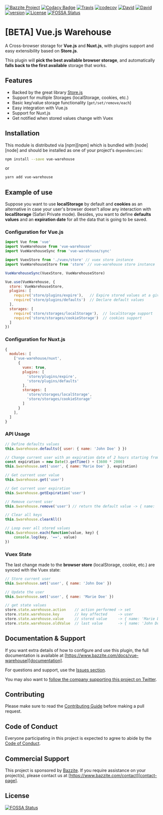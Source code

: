 [![Bazzite Project](https://img.shields.io/badge/Bazzite-project-blue.svg)](https://www.bazzite.com/docs/vue-warehouse)
[![Codacy Badge](https://api.codacy.com/project/badge/Grade/6fd62c3807d84982bfbd6e3298707bef)](https://www.codacy.com/app/bazzite/vue-warehouse?utm_source=github.com&amp;utm_medium=referral&amp;utm_content=bazzite/vue-warehouse&amp;utm_campaign=Badge_Grade)
[![Travis](https://img.shields.io/travis/bazzite/vue-warehouse.svg)](https://travis-ci.org/bazzite/vue-warehouse)
[![codecov](https://codecov.io/gh/bazzite/vue-warehouse/branch/develop/graph/badge.svg)](https://codecov.io/gh/bazzite/vue-warehouse)
[![David](https://img.shields.io/david/bazzite/vue-warehouse.svg)](https://david-dm.org/bazzite/vue-warehouse)
[![David](https://img.shields.io/david/dev/bazzite/vue-warehouse.svg)](https://david-dm.org/bazzite/vue-warehouse?type=dev)
[![version](https://img.shields.io/npm/v/vue-warehouse.svg?style=flat-square)](https://www.npmjs.com/package/vue-warehouse)
[![License](https://img.shields.io/badge/license-MIT-blue.svg)](https://raw.githubusercontent.com/bazzite/vue-warehouse/develop/LICENSE)
[![FOSSA Status](https://app.fossa.io/api/projects/git%2Bgithub.com%2Fbazzite%2Fvue-warehouse.svg?type=shield)](https://app.fossa.io/projects/git%2Bgithub.com%2Fbazzite%2Fvue-warehouse?ref=badge_shield)

# [BETA] Vue.js Warehouse

A Cross-browser storage for **Vue.js** and **Nuxt.js**, with plugins support and easy extensibility based on **Store.js**. 

This plugin will **pick the best available browser storage**, and automatically **falls back to the first available** storage that works.

## Features

* Backed by the great library [Store.js][storejs]
* Support for multiple Storages (localStorage, cookies, etc.)
* Basic key/value storage functionality (`get/set/remove/each`) 
* Easy integration with Vue.js 
* Support for Nuxt.js
* Get notified when stored values change with Vuex

## Installation

This module is distributed via [npm][npm] which is bundled with [node][node] and
should be installed as one of your project's `dependencies`:

```bash
npm install --save vue-warehouse
```

or

```bash
yarn add vue-warehouse
```

## Example of use

Suppose you want to use **localStorage** by default and **cookies** as an alternative in case your user's browser doesn't allow any interaction with **localStorage** (Safari Private mode). Besides, you want to define **defaults values** and an **expiration date** for all the data that is going to be saved.

### Configuration for Vue.js

```javascript
import Vue from 'vue'
import VueWarehouse from 'vue-warehouse'
import VueWarehouseSync from 'vue-warehouse/sync'

import VuexStore from './vuex/store' // vuex store instance
import VueWarehouseStore from 'store' // vue-warehouse store instance

VueWarehouseSync(VuexStore, VueWarehouseStore)

Vue.use(VueWarehouse, {
  store: VueWarehouseStore,
  plugins: [
    require('store/plugins/expire'),   // Expire stored values at a given time
    require('store/plugins/defaults')  // Declare default values
  ],
  storages: [
    require('store/storages/localStorage'),  // localStorage support
    require('store/storages/cookieStorage')  // cookies support
  ]
})
```

### Configuration for Nuxt.js

```javascript
{
  modules: [
    ['vue-warehouse/nuxt', 
      { 
        vuex: true,
        plugins: [
          'store/plugins/expire',
          'store/plugins/defaults'
        ],
        storages: [
          'store/storages/localStorage',
          'store/storages/cookieStorage'
        ]
      }
    ],
  ]
}
```

### API Usage

```javascript
// Define defaults values
this.$warehouse.defaults({ user: { name: 'John Doe' } })

// Change current user with an expiration date of 2 hours starting from now
const expiration = new Date().getTime() + (3600 * 2000)
this.$warehouse.set('user', { name:'Marie Doe' }, expiration)

// Get current user value
this.$warehouse.get('user')

// Get current user expiration
this.$warehouse.getExpiration('user')

// Remove current user
this.$warehouse.remove('user') // return the default value -> { name: 'John Doe' }

// Clear all keys
this.$warehouse.clearAll()

// Loop over all stored values
this.$warehouse.each(function(value, key) {
	console.log(key, '==', value)
})
```

### Vuex State

The last change made to the **browser store** (localStorage, cookie, etc.) are synced with the Vuex state:

```javascript
// Store current user
this.$warehouse.set('user', { name: 'John Doe' })

// Update the user
this.$warehouse.set('user', { name: 'Marie Doe' })

// get state values
store.state.warehouse.action    // action performed -> set
store.state.warehouse.key       // key affected     -> user
store.state.warehouse.value     // stored value     -> { name: 'Marie Doe' }
store.state.warehouse.oldValue  // last value       -> { name: 'John Doe' }
```

## Documentation & Support

If you want extra details of how to configure and use this plugin, the full documentation is available at [https://www.bazzite.com/docs/vue-warehouse][documentation].

For questions and support, use the [Issues section][issues].

You may also want to [follow the company supporting this project on Twitter][twitter].

## Contributing

Please make sure to read the [Contributing Guide][contributing] before making a pull request.

## Code of Conduct

Everyone participating in this project is expected to agree to abide by the [Code of Conduct][code-of-conduct].

## Commercial Support

This project is sponsored by [Bazzite][bazzite-website]. If you require assistance on your project(s), please contact us at [https://www.bazzite.com/contact][contact-page].

[storejs]: https://github.com/marcuswestin/store.js/
[documentation]: https://www.bazzite.com/docs/vue-warehouse
[contributing]: https://www.bazzite.com/docs/vue-warehouse/contributing
[code-of-conduct]: https://www.bazzite.com/open-source/code-of-conduct/
[issues]: https://github.com/bazzite/vue-warehouse/issues
[twitter]: https://twitter.com/BazziteTech
[bazzite-website]: https://www.bazzite.com
[contact-page]: https://www.bazzite.com/contact

## License
[![FOSSA Status](https://app.fossa.io/api/projects/git%2Bgithub.com%2Fbazzite%2Fvue-warehouse.svg?type=large)](https://app.fossa.io/projects/git%2Bgithub.com%2Fbazzite%2Fvue-warehouse?ref=badge_large)